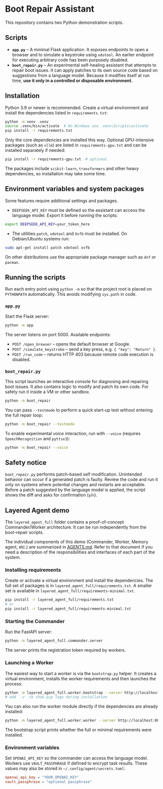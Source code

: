 # Boot Repair Assistant

This repository contains two Python demonstration scripts.

## Scripts

- **`app.py`** – A minimal Flask application. It exposes endpoints to open a
  browser and to simulate a keystroke using `xdotool`. An earlier endpoint for
  executing arbitrary code has been purposely disabled.
- **`boot_repair.py`** – An experimental self-healing assistant that attempts to
  repair boot issues. It can apply patches to its own source code based on
  suggestions from a language model. Because it modifies itself at run time,
  **use it only in a controlled or disposable environment.**

## Installation

Python 3.9 or newer is recommended. Create a virtual environment and install the
dependencies listed in `requirements.txt`:

```bash
python -m venv .venv
source .venv/bin/activate  # On Windows use .venv\Scripts\activate
pip install -r requirements.txt
```

Only the core dependencies are installed this way. Optional GPU-intensive
packages (such as `vllm`) are listed in `requirements-gpu.txt` and can be
installed separately if needed:

```bash
pip install -r requirements-gpu.txt  # optional
```

The packages include `scikit-learn`, `transformers` and other heavy
dependencies, so installation may take some time.

## Environment variables and system packages

Some features require additional settings and packages.

- `DEEPSEEK_API_KEY` must be defined so the assistant can access the language model. Export it before running the scripts:

```bash
export DEEPSEEK_API_KEY=your_token_here
```

- The utilities `patch`, `xdotool` and `Xvfb` must be installed. On Debian/Ubuntu systems run:

```bash
sudo apt-get install patch xdotool xvfb
```

On other distributions use the appropriate package manager such as `dnf` or `pacman`.


## Running the scripts

Run each entry point using ``python -m`` so that the project root
is placed on ``PYTHONPATH`` automatically. This avoids modifying
``sys.path`` in code.

### `app.py`

Start the Flask server:

```bash
python -m app
```

The server listens on port 5000. Available endpoints:

- `POST /open_browser` – opens the default browser at Google.
- `POST /simulate_keystroke` – send a key press, e.g. `{ "key": "Return" }`.
- `POST /run_code` – returns HTTP 403 because remote code execution is disabled.

### `boot_repair.py`

This script launches an interactive console for diagnosing and repairing boot
issues. It also contains logic to modify and patch its own code. For safety run
it inside a VM or other sandbox.

```bash
python -m boot_repair
```

You can pass `--testmode` to perform a quick start-up test without entering the
full repair loop:

```bash
python -m boot_repair --testmode
```

To enable experimental voice interaction, run with `--voice` (requires
`SpeechRecognition` and `pyttsx3`):

```bash
python -m boot_repair --voice
```

## Safety notice

`boot_repair.py` performs patch-based self modification. Unintended behavior can
occur if a generated patch is faulty. Review the code and run it only on systems
where potential changes and restarts are acceptable.
Before a patch suggested by the language model is applied, the script shows the diff and asks for confirmation (`y`/`n`).

## Layered Agent demo

The `layered_agent_full` folder contains a proof-of-concept Commander/Worker architecture. It can be run independently from the boot-repair scripts.

The individual components of this demo (Commander, Worker, Memory agent, etc.) are summarized in [AGENTS.md](AGENTS.md). Refer to that document if you need a description of the responsibilities and interfaces of each part of the system.

### Installing requirements

Create or activate a virtual environment and install the dependencies. The full set of packages is in `layered_agent_full/requirements.txt`. A smaller set is available in `layered_agent_full/requirements-minimal.txt`.

```bash
pip install -r layered_agent_full/requirements.txt
# or
pip install -r layered_agent_full/requirements-minimal.txt
```

### Starting the Commander

Run the FastAPI server:

```bash
python -m layered_agent_full.commander.server
```

The server prints the registration token required by workers.

### Launching a Worker

The easiest way to start a worker is via the `bootstrap.py` helper. It creates a
virtual environment, installs the worker requirements and then launches the
process:

```bash
python -m layered_agent_full.worker.bootstrap --server http://localhost:8000 --token <token>
# add `-v` to show pip logs during installation
```

You can also run the worker module directly if the dependencies are already
installed:

```bash
python -m layered_agent_full.worker.worker --server http://localhost:8000 --layer L-2 --token <token>
```

The bootstrap script prints whether the full or minimal requirements were installed.

### Environment variables

Set `OPENAI_API_KEY` so the commander can access the language model. Workers use `VAULT_PASSPHRASE` if defined to encrypt task results. These values may also be stored in `~/.config/agent/secrets.toml`:

```toml
openai_api_key = "YOUR_OPENAI_KEY"
vault_passphrase = "optional passphrase"
```

